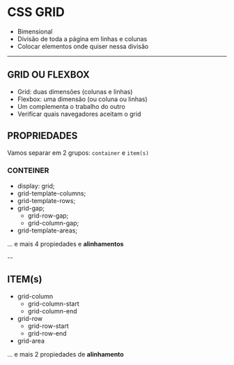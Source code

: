 # CSS GRID

- Bimensional
- Divisão de toda a página em linhas e colunas
- Colocar elementos onde quiser nessa divisão

---

## GRID OU FLEXBOX

- Grid: duas dimensões (colunas e linhas)
- Flexbox: uma dimensão (ou coluna ou linhas)
- Um complementa o trabalho do outro
- Verificar quais navegadores aceitam o grid 

## PROPRIEDADES

Vamos separar em 2 grupos:
`container` e `item(s)`

### CONTEINER 

- display: grid;
- grid-template-columns;
- grid-template-rows;
- grid-gap;
  - grid-row-gap;
  - grid-column-gap;
- grid-template-areas;

... e mais 4 propiedades e **alinhamentos**


--
## ITEM(s)

- grid-column
  - grid-column-start
  - grid-column-end
- grid-row
  - grid-row-start
  - grid-row-end
- grid-area

... e mais 2 propiedades de **alinhamento**